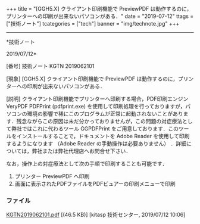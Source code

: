 ﻿+++
title = "[GGH5.X] クライアント印刷機能で PreviewPDF は動作するのに，プリンターへの印刷が出来ないパソコンがある．"
date = "2019-07-12"
ttags = ["技術ノート"]
tcategories = ["tech"]
banner = "img/technote.jpg"
+++

-----------------------------------------------------------------------------------------------------------------------------

*技術ノート

2019/07/12*

[番号]
技術ノート KGTN 2019062101

[現象]
[GGH5.X] クライアント印刷機能で PreviewPDF
は動作するのに，プリンターへの印刷が出来ないパソコンがある．

[説明]
クライアント印刷機能でプリンターへ印刷する場合，PDF印刷エンジン VeryPDF
PDFPrint (pdfprint.exe)
を使用して印刷処理を行っておりますが，パソコンの環境の影響で稀にこのプログラムが正常に起動されないことがあります．残念ながらこの原因は未だ分かっておりませんが，この問題の対症療法として弊社ではこれに代わるツール
GGPDFPrint
をご用意しております．このツールをインストールすることで，ドキュメントを
Adobe Reader を使用して印刷するようになります （Adobe Reader
の手動操作は必要ありません）
．詳細については，弊社または弊社代理店へお問合せ下さい．

なお，操作上の対症療法として次の手順で印刷することも可能です．
1. プリンター PreviewPDF へ印刷
2. 画面に表示されたPDFファイルをPDFビュアーの印刷メニューで印刷


### ファイル


[KGTN2019062101.pdf](http://techreport.kitasp.net/attachments/download/4315/KGTN2019062101.pdf) [(46.5 KB)] [kitasp 技術センター, 2019/07/12
10:06]


